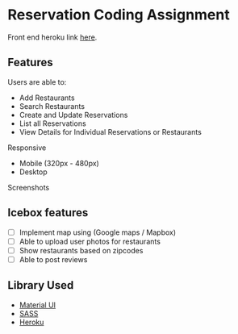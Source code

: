 # Reservation Coding Assignment

Front end heroku link [here](https://takehome-usv.herokuapp.com/).

## Features

Users are able to:

- Add Restaurants
- Search Restaurants
- Create and Update Reservations
- List all Reservations
- View Details for Individual Reservations or Restaurants

Responsive

- Mobile (320px - 480px)
- Desktop

Screenshots

## Icebox features

- [ ] Implement map using (Google maps / Mapbox)
- [ ] Able to upload user photos for restaurants
- [ ] Show restaurants based on zipcodes
- [ ] Able to post reviews

## Library Used

- [Material UI](https://mui.com/)
- [SASS](https://www.npmjs.com/package/node-sass)
- [Heroku](https://www.heroku.com/)

